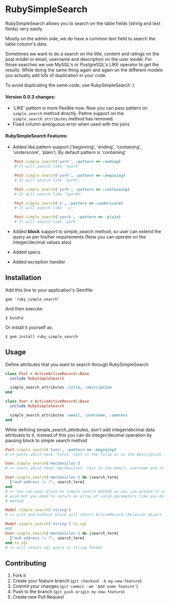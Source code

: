 # RubySimpleSearch

RubySimpleSearch allows you to search on the table fields (string and text fields)
very easily.

Mostly on the admin side, we do have a common text field to search the table
column's data.

Sometimes we want to do a search on the title, content and ratings on the post model or
email, username and description on the user model. For those searches we use MySQL's
or PostgreSQL's LIKE operator to get the results. While doing the same thing again and again
on the different models you actually add lots of duplication in your code.

To avoid duplicating the same code, use RubySimpleSearch :)

#### Version 0.0.3 changes:
- 'LIKE' pattern is more flexible now. Now you can pass pattern on ```simple_search```
  method directly. Pattne support on the ```simple_search_attributes``` method has
  removed.
- Fixed column ambiguous error when used with the joins


#### RubySimpleSearch Features:
- Added like pattern support ('beginning', 'ending', 'containing', 'underscore', 'plain').
  By default pattern is 'containing'

```Ruby
    Post.simple_search('york', :pattern => :ending)
    # It will search like '%york'

    Post.simple_search('york', :pattern => :begining)
    # It will search like 'york%'

    Post.simple_search('york', :pattern => :containing)
    # It will search like '%york%'

    Post.simple_search('o', :pattern => :underscore)
    # It will search like '_o_'

    Post.simple_search('yourk', :pattern => :plain)
    # It will search like 'york'
```
- Added **block** support to simple_search method, so user can extend the query as per
  his/her requirements (Now you can operate on the integer/decimal values also)

- Added specs

- Added exception handler

## Installation

Add this line to your application's Gemfile:

    gem 'ruby_simple_search'

And then execute:

    $ bundle

Or install it yourself as:

    $ gem install ruby_simple_search

## Usage

Define attributes that you want to search through RubySimpleSearch

```Ruby
class Post < ActiveActiveRecord::Base
  include RubySimpleSearch

  simple_search_attributes :title, :description
end
```
```Ruby
class User < ActiveActiveRecord::Base
  include RubySimpleSearch

  simple_search_attributes :email, :username, :address
end
```
While defining simple_search_attributes, don't add integer/decimal data
attributes to it, instead of this you can do integer/decimal operation
by passing block to simple search method
```Ruby
Post.simple_search('tuto', :pattern => :begining)
# => posts which have 'tuto%' text in the title or in the description fields
```
```Ruby
User.simple_search('mechanicles')
# => users which have 'mechanicles' text in the email, username and in address
```
```Ruby
User.simple_search('mechanicles') do |search_term|
  ["and address != ?", search_term]
end
# => You can pass block to simple_search method so you can extend it as your
# wish but you need to return an array of valid parameters like you do in #where
# method
```
```Ruby
Model.simple_search('string')
# => with and without block will return ActiveRecord::Relation object
```
```Ruby
Model.simple_search('string').to_sql
#OR
User.simple_search('mechanicles') do |search_term|
  ["and address != ?", search_term]
end.to_sql
# => will return sql query in string format
```
## Contributing

1. Fork it
2. Create your feature branch (`git checkout -b my-new-feature`)
3. Commit your changes (`git commit -am 'Add some feature'`)
4. Push to the branch (`git push origin my-new-feature`)
5. Create new Pull Request
